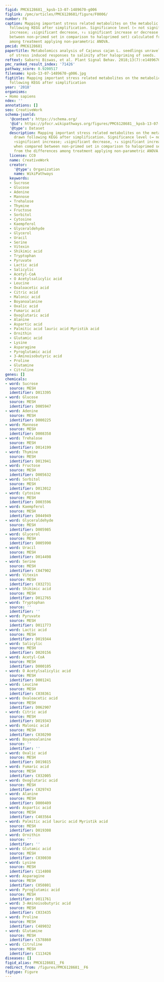 ```yaml
---
figid: PMC6128681__kpsb-13-07-1489670-g006
figlink: /pmc/articles/PMC6128681/figure/F0006/
number: F6
caption: Mapping important stress related metabolites on the metabolic pathway drawn
  following KEGG after simplification. Significance level (↔ not significant; ↑significant
  increase; ↓significant decrease, ↑↓ significant increase or decrease when compared
  between non-primed set in comparison to haloprimed set) calculated from the differences
  among treatment applying non-parametric ANOVA.
pmcid: PMC6128681
papertitle: Metabolomics analysis of Cajanus cajan L. seedlings unravelled amelioration
  of stress induced responses to salinity after halopriming of seeds.
reftext: Sabarni Biswas, et al. Plant Signal Behav. 2018;13(7):e1489670.
pmc_ranked_result_index: '71426'
pathway_score: 0.9200517
filename: kpsb-13-07-1489670-g006.jpg
figtitle: Mapping important stress related metabolites on the metabolic pathway drawn
  following KEGG after simplification
year: '2018'
organisms:
- Homo sapiens
ndex: ''
annotations: []
seo: CreativeWork
schema-jsonld:
  '@context': https://schema.org/
  '@id': https://pfocr.wikipathways.org/figures/PMC6128681__kpsb-13-07-1489670-g006.html
  '@type': Dataset
  description: Mapping important stress related metabolites on the metabolic pathway
    drawn following KEGG after simplification. Significance level (↔ not significant;
    ↑significant increase; ↓significant decrease, ↑↓ significant increase or decrease
    when compared between non-primed set in comparison to haloprimed set) calculated
    from the differences among treatment applying non-parametric ANOVA.
  license: CC0
  name: CreativeWork
  creator:
    '@type': Organization
    name: WikiPathways
  keywords:
  - Sucrose
  - Glucose
  - Adenine
  - Mannose
  - Trehalose
  - Thymine
  - Fructose
  - Sorbitol
  - Cytosine
  - Kaempferol
  - Glyceraldehyde
  - Glycerol
  - Uracil
  - Serine
  - Vitexin
  - Shikimic acid
  - Tryptophan
  - Pyruvate
  - Lactic acid
  - Salicylic
  - Acetyl-CoA
  - O Acetylsalicylic acid
  - Leucine
  - Oxaloacetic acid
  - Citric acid
  - Malonic acid
  - Boyanoalanine
  - Oxalic acid
  - Fumaric acid
  - Oxoglutaric acid
  - Alanine
  - Aspartic acid
  - Palmitic acid lauric acid Myristik acid
  - Ornithin
  - Glutamic acid
  - Lysine
  - Asparagine
  - Pyroglutamic acid
  - 3-Aminoisobutyric acid
  - Proline
  - Glutamine
  - Citruline
genes: []
chemicals:
- word: Sucrose
  source: MESH
  identifier: D013395
- word: Glucose
  source: MESH
  identifier: D005947
- word: Adenine
  source: MESH
  identifier: D000225
- word: Mannose
  source: MESH
  identifier: D008358
- word: Trehalose
  source: MESH
  identifier: D014199
- word: Thymine
  source: MESH
  identifier: D013941
- word: Fructose
  source: MESH
  identifier: D005632
- word: Sorbitol
  source: MESH
  identifier: D013012
- word: Cytosine
  source: MESH
  identifier: D003596
- word: Kaempferol
  source: MESH
  identifier: D044949
- word: Glyceraldehyde
  source: MESH
  identifier: D005985
- word: Glycerol
  source: MESH
  identifier: D005990
- word: Uracil
  source: MESH
  identifier: D014498
- word: Serine
  source: MESH
  identifier: C047902
- word: Vitexin
  source: MESH
  identifier: C032731
- word: Shikimic acid
  source: MESH
  identifier: D012765
- word: Tryptophan
  source: ''
  identifier: ''
- word: Pyruvate
  source: MESH
  identifier: D011773
- word: Lactic acid
  source: MESH
  identifier: D019344
- word: Salicylic
  source: MESH
  identifier: D020156
- word: Acetyl-CoA
  source: MESH
  identifier: D000105
- word: O Acetylsalicylic acid
  source: MESH
  identifier: D001241
- word: Leucine
  source: MESH
  identifier: C038361
- word: Oxaloacetic acid
  source: MESH
  identifier: D062907
- word: Citric acid
  source: MESH
  identifier: D019343
- word: Malonic acid
  source: MESH
  identifier: C030290
- word: Boyanoalanine
  source: ''
  identifier: ''
- word: Oxalic acid
  source: MESH
  identifier: D019815
- word: Fumaric acid
  source: MESH
  identifier: C032005
- word: Oxoglutaric acid
  source: MESH
  identifier: C029743
- word: Alanine
  source: MESH
  identifier: D000409
- word: Aspartic acid
  source: MESH
  identifier: C403564
- word: Palmitic acid lauric acid Myristik acid
  source: MESH
  identifier: D019308
- word: Ornithin
  source: ''
  identifier: ''
- word: Glutamic acid
  source: MESH
  identifier: C030030
- word: Lysine
  source: MESH
  identifier: C114808
- word: Asparagine
  source: MESH
  identifier: C050801
- word: Pyroglutamic acid
  source: MESH
  identifier: D011761
- word: 3-Aminoisobutyric acid
  source: MESH
  identifier: C033435
- word: Proline
  source: MESH
  identifier: C489032
- word: Glutamine
  source: MESH
  identifier: C578860
- word: Citruline
  source: MESH
  identifier: C113426
diseases: []
figid_alias: PMC6128681__F6
redirect_from: /figures/PMC6128681__F6
figtype: Figure
---
```

